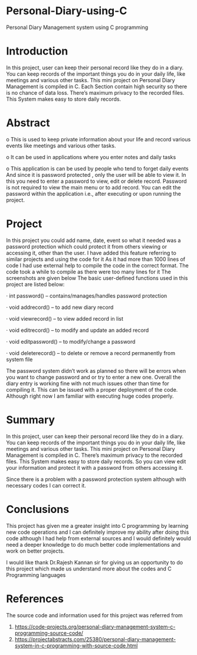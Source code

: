 # Personal-Diary-using-C
Personal Diary Management system using C programming

# Introduction

In this project, user can keep their personal record like they do in a diary. You can keep records of the important things you do in your daily life, like meetings and various other tasks. This mini project on Personal Diary Management is compiled in C. Each Section contain high security so there is no chance of data loss. There’s maximum privacy to the recorded files. This System makes easy to store daily records.

# Abstract

o This is used to keep private information about your life and record various events like meetings and various other tasks.

o It can be used in applications where you enter notes and daily tasks

o This application is can be used by people who tend to forget daily events
  And since it is password protected , only the user will be able to view it.
  In this you need to enter a password to view, edit or delete record.
  Password is not required to view the main menu or to add record.
  You can edit the password within the application i.e., after executing or
  upon running the project.


# Project

In this project you could add name, date, event so what it needed was a password protection which could protect it from others viewing or accessing it, other than the user.
I have added this feature referring to similar projects and using the code for it
As it had more than 1000 lines of code I had use external help to compile the code in the correct format.
The code took a while to compile as there were too many lines for it
The screenshots are given below
The basic user-defined functions used in this project are listed below:

· int password() – contains/manages/handles password protection

· void addrecord() – to add new diary record

· void viewrecord() – to view added record in list

· void editrecord() – to modify and update an added record

· void editpassword() – to modify/change a password

· void deleterecord() – to delete or remove a record permanently from system file

The password system didn’t work as planned so there will be errors when you want to change password and or try to enter a new one.
Overall the diary entry is working fine with not much issues other than time for compiling it.
This can be issued with a proper deployment of the code. Although right now I am familiar with executing huge codes properly.

# Summary

In this project, user can keep their personal record like they do in a diary. You can keep records of the important things you do in your daily life, like meetings and various other tasks. This mini project on Personal Diary Management is compiled in C. There’s maximum privacy to the recorded files. This System makes easy to store daily records. So you can view edit your information and protect it with a password from others accessing it.

Since there is a problem with a password protection system although with necessary codes I can correct it.

# Conclusions

This project has given me a greater insight into C programming by learning new code operations and I can definitely improve my ability after doing this code although I had help from external sources and I would definitely would need a deeper knowledge to do much better code implementations and work on better projects.

I would like thank Dr.Rajesh Kannan sir for giving us an opportunity to do this project which made us understand more about the codes and C Programming languages

# References

The source code and information used for this project was referred from

1. https://code-projects.org/personal-diary-management-system-c-programming-source-code/ 
2. https://projectabstracts.com/25380/personal-diary-management-system-in-c-programming-with-source-code.html
